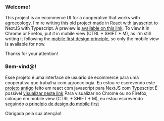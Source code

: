 ### Welcome!
This project is an ecommerce UI for a cooperative that works with agroecology.
I'm re writing this [old project](https://licuru.github.io/agriculture_ecommerce_ui/) made in React with javascript to NextJS with Typescript.
A preview is [available on this link](https://agroecology-ecommerce-ui.vercel.app/telas/cestas/variaveis).
To view it in Chrome or Firefox, put it in mobile view (CTRL + SHIFT + M),
as I'm still writing it following the [mobile first design principle](https://www.geeksforgeeks.org/mobile-first-design/), so only
the mobile view is available for now.

Thanks for your attention!


### Bem-vind@!
Esse projeto é uma interface de usuário de ecommerce para uma cooperativa que trabalha com agroecologia.
Eu estou re escrevendo este [projeto antigo](https://licuru.github.io/agriculture_ecommerce_ui/) feito em react com javascript para NextJS com Typescript
É possível [visualizar neste link]([https://agroecology-ecommerce-ui.vercel.app/telas/cestas/variaveis)
Para visualizar no Chrome ou no Firefox, coloque em mobile view (CTRL + SHIFT + M), eu estou escrevendo seguindo [o princípio de design do mobile first](https://www.geeksforgeeks.org/mobile-first-design/)

Obrigada pela sua atenção!
